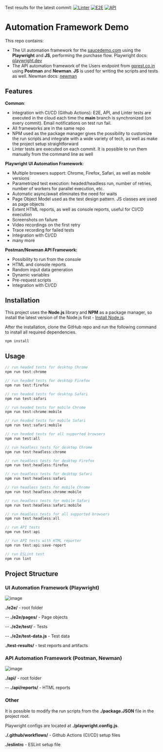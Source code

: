 Test results for the latest commit:
[![Linter](https://github.com/olegstat/playwright-demo/actions/workflows/lint.yml/badge.svg)](https://github.com/olegstat/playwright-demo/actions/workflows/lint.yml)
[![E2E](https://github.com/olegstat/playwright-demo/actions/workflows/e2e.yml/badge.svg)](https://github.com/olegstat/playwright-demo/actions/workflows/e2e.yml)
[![API](https://github.com/olegstat/playwright-demo/actions/workflows/api.yml/badge.svg)](https://github.com/olegstat/playwright-demo/actions/workflows/api.yml)

# Automation Framework Demo

This repo contains:

- The UI automation framework for the [saucedemo.com](https://www.saucedemo.com/) using the **Playwright** and **JS**, performing the purchase flow. Playwright docs: [playwright.dev](https://playwright.dev/)
- The API automation framework of the Users endpoint from [gorest.co.in](https://gorest.co.in/) using **Postman** and **Newman**. **JS** is used for writing the scripts and tests as well. Newman docs: [newman](https://learning.postman.com/docs/running-collections/using-newman-cli/command-line-integration-with-newman/)

## Features

**Common**:

- Integration with CI/CD (Github Actions): E2E, API, and Linter tests are executed in the cloud each time the **main** branch is synchronized (on every commit). Email notifications on test run fail.
- All frameworks are in the same repo
- NPM used as the package manager gives the possibility to customize the run scripts and integrate with a wide variety of tech, as well as make the project setup straightforward
- Linter tests are executed on each commit. It is possible to run them manually from the command line as well

**Playwright UI Automation Framework**:

- Multiple browsers support: Chrome, Firefox, Safari, as well as mobile versions
- Parametrized test execution: headed/headless run,  number of retries, number of workers for parallel execution, etc.
- Automatic async/await eliminates the need for waits
- Page Object Model used as the test design pattern. JS classes are used as page objects
- Extent HTML reports, as well as console reports, useful for CI/CD execution
- Screenshots on failure
- Video recordings on the first retry
- Trace recording for failed tests
- Integration with CI/CD
- many more

**Postman/Newman API Framework:**

- Possibility to run from the console
- HTML and console reports
- Random input data generation
- Dynamic variables
- Pre-request scripts
- Integration with CI/CD

## Installation

This project uses the **Node.js** library and **NPM** as a package manager, so install the latest version of the Node.js first - [Install Node.js](https://nodejs.org/en/download/).

After the installation, clone the GitHub repo and run the following command to install all required dependencies.

```bash
npm install
```

## Usage

```javascript
// run headed tests for desktop Chrome
npm run test:chrome 

// run headed tests for desktop Firefox
npm run test:firefox

// run headed tests for desktop Safari
npm run test:safari 

// run headed tests for mobile Chrome
npm run test:chrome:mobile

// run headed tests for mobile Safari
npm run test:safari:mobile

// run headed tests for all supported browsers
npm run test:all

// run headless tests for desktop Chrome
npm run test:headless:chrome

// run headless tests for desktop Firefox
npm run test:headless:firefox

// run headless tests for desktop Safari
npm run test:headless:safari

// run headless tests for mobile Chrome
npm run test:headless:chrome:mobile

// run headless tests for mobile Safari
npm run test:headless:safari:mobile

// run headless tests for all supported browsers
npm run test:headless:all

// run API tests
npm run test:api

// run API tests with HTML reporter
npm run test:api:save-report

// run ESLint test
npm run lint
```

## Project Structure

### UI Automation Framework (Playwright)

![image](https://user-images.githubusercontent.com/34889426/133845849-434edc89-53ce-4f0c-9352-8287995c449f.png)

**./e2e/** - root folder

-- **./e2e/pages/** - Page objects

-- **./e2e/test/** - Tests

-- **./e2e/test-data.js** - Test data

**./test-results/** - test reports and artifacts

### API Automation Framework (Postman, Newman)

![image](https://user-images.githubusercontent.com/34889426/133845882-ec0c2624-053c-4528-884e-68454297502d.png)

**./api/** - root folder

-- **./api/reports/** - HTML reports

### Other

It is possible to modify the run scripts from the **./package.JSON** file in the project root.

Playwright configs are located at **./playwright.config.js**.

**./.github/workflows/** - Github Actions (CI/CD) setup files

**./eslintrc** - ESLint setup file
